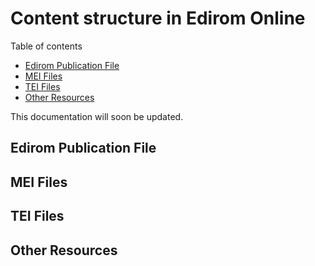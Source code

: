 Content structure in Edirom Online
==================================

Table of contents

<ul>
	<li style="margin-top:0;margin-bottom:0;"><a href="#edirompublicationfile">Edirom Publication File</a></li>
	<li style="margin-top:0;margin-bottom:0;"><a href="#meifiles">MEI Files</a></li>
	<li style="margin-top:0;margin-bottom:0;"><a href="#TEI files">TEI Files</a></li>
	<li style="margin-top:0;margin-bottom:0;"><a href="#otherresources">Other Resources</a></li>
</ul>

This documentation will soon be updated.


Edirom Publication File
-----------------------



MEI Files 
---------



TEI Files
---------


Other Resources
---------------
